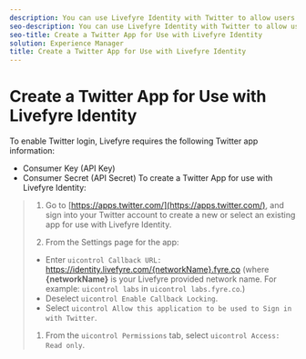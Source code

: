 ```yaml
---
description: You can use Livefyre Identity with Twitter to allow users to use their Twitter logins to interact Apps on your site.
seo-description: You can use Livefyre Identity with Twitter to allow users to use their Twitter logins to interact Apps on your site.
seo-title: Create a Twitter App for Use with Livefyre Identity
solution: Experience Manager
title: Create a Twitter App for Use with Livefyre Identity
---
```


# Create a Twitter App for Use with Livefyre Identity

To enable Twitter login, Livefyre requires the following Twitter app information:

* Consumer Key (API Key)
* Consumer Secret (API Secret)
To create a Twitter App for use with Livefyre Identity:

>1. Go to [https://apps.twitter.com/](https://apps.twitter.com/), and sign into your Twitter account to create a new or select an existing app for use with Livefyre Identity.
>   
>1. From the Settings page for the app:
>* Enter `uicontrol Callback URL:` https://identity.livefyre.com/{networkName}.fyre.co (where **{networkName}** is your Livefyre provided network name. For example: `uicontrol labs` in `uicontrol labs.fyre.co`.)
>* Deselect `uicontrol Enable Callback Locking`.
>* Select `uicontrol Allow this application to be used to Sign in with Twitter`.
>   
>   
>1. From the `uicontrol Permissions` tab, select `uicontrol Access: Read only`.
>   
>   
